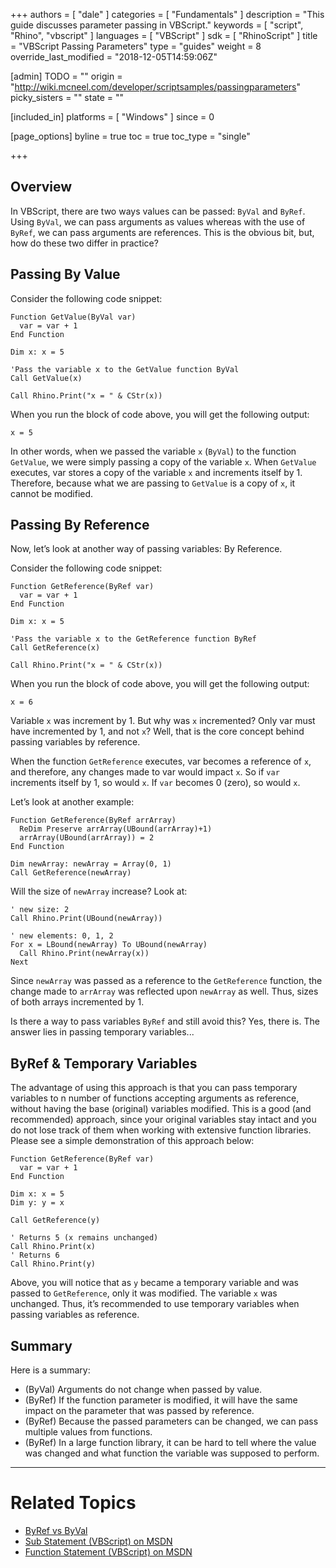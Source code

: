+++
authors = [ "dale" ]
categories = [ "Fundamentals" ]
description = "This guide discusses parameter passing in VBScript."
keywords = [ "script", "Rhino", "vbscript" ]
languages = [ "VBScript" ]
sdk = [ "RhinoScript" ]
title = "VBScript Passing Parameters"
type = "guides"
weight = 8
override_last_modified = "2018-12-05T14:59:06Z"

[admin]
TODO = ""
origin = "http://wiki.mcneel.com/developer/scriptsamples/passingparameters"
picky_sisters = ""
state = ""

[included_in]
platforms = [ "Windows" ]
since = 0

[page_options]
byline = true
toc = true
toc_type = "single"

+++

 
## Overview

In VBScript, there are two ways values can be passed: `ByVal` and `ByRef`.  Using `ByVal`, we can pass arguments as values whereas with the use of `ByRef`, we can pass arguments are references.  This is the obvious bit, but, how do these two differ in practice?

## Passing By Value

Consider the following code snippet:

```vbnet
Function GetValue(ByVal var)
  var = var + 1
End Function

Dim x: x = 5

'Pass the variable x to the GetValue function ByVal
Call GetValue(x)

Call Rhino.Print("x = " & CStr(x))
```

When you run the block of code above, you will get the following output:

```vbnet
x = 5
```

In other words, when we passed the variable `x` (`ByVal`) to the function `GetValue`, we were simply passing a copy of the variable `x`. When `GetValue` executes, var stores a copy of the variable `x` and increments itself by 1. Therefore, because what we are passing to `GetValue` is a copy of `x`, it cannot be modified.

## Passing By Reference

Now, let’s look at another way of passing variables: By Reference.

Consider the following code snippet:

```vbnet
Function GetReference(ByRef var)
  var = var + 1
End Function

Dim x: x = 5

'Pass the variable x to the GetReference function ByRef
Call GetReference(x)

Call Rhino.Print("x = " & CStr(x))
```

When you run the block of code above, you will get the following output:

```vbnet
x = 6
```

Variable `x` was increment by 1.  But why was `x` incremented?  Only var must have incremented by 1, and not `x`?  Well, that is the core concept behind passing variables by reference.

When the function `GetReference` executes, var becomes a reference of `x`, and therefore, any changes made to var would impact `x`.  So if `var` increments itself by 1, so would `x`.  If `var` becomes 0 (zero), so would `x`.

Let’s look at another example:

```vbnet
Function GetReference(ByRef arrArray)
  ReDim Preserve arrArray(UBound(arrArray)+1)
  arrArray(UBound(arrArray)) = 2
End Function

Dim newArray: newArray = Array(0, 1)
Call GetReference(newArray)
```

Will the size of `newArray` increase?  Look at:

```vbnet
' new size: 2
Call Rhino.Print(UBound(newArray))

' new elements: 0, 1, 2
For x = LBound(newArray) To UBound(newArray)
  Call Rhino.Print(newArray(x))
Next
```

Since `newArray` was passed as a reference to the `GetReference` function, the change made to `arrArray` was reflected upon `newArray` as well.  Thus, sizes of both arrays incremented by 1.

Is there a way to pass variables `ByRef` and still avoid this?  Yes, there is.  The answer lies in passing temporary variables...

## ByRef & Temporary Variables

The advantage of using this approach is that you can pass temporary variables to n number of functions accepting arguments as reference, without having the base (original) variables modified.  This is a good (and recommended) approach, since your original variables stay intact and you do not lose track of them when working with extensive function libraries.  Please see a simple demonstration of this approach below:

```vbnet
Function GetReference(ByRef var)
  var = var + 1
End Function

Dim x: x = 5
Dim y: y = x

Call GetReference(y)

' Returns 5 (x remains unchanged)
Call Rhino.Print(x)
' Returns 6   
Call Rhino.Print(y)
```

Above, you will notice that as `y` became a temporary variable and was passed to `GetReference`, only it was modified.  The variable `x` was unchanged.  Thus, it’s recommended to use temporary variables when passing variables as reference.

## Summary

Here is a summary:

- (ByVal) Arguments do not change when passed by value.
- (ByRef) If the function parameter is modified, it will have the same impact on the parameter that was passed by reference.
- (ByRef) Because the passed parameters can be changed, we can pass multiple values from functions.
- (ByRef) In a large function library, it can be hard to tell where the value was changed and what function the variable was supposed to perform.

----

# Related Topics

- [ByRef vs ByVal](/guides/rhinoscript/byref-vs-byval)
- [Sub Statement (VBScript) on MSDN](http://msdn.microsoft.com/en-us/library/tt223ahx(v=vs.85).aspx)
- [Function Statement (VBScript) on MSDN](http://msdn.microsoft.com/en-us/library/x7hbf8fa(v=vs.85).aspx)
